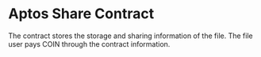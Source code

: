 # Aptos Share Contract

The contract stores the storage and sharing information of the file. The file user pays COIN through the contract information.